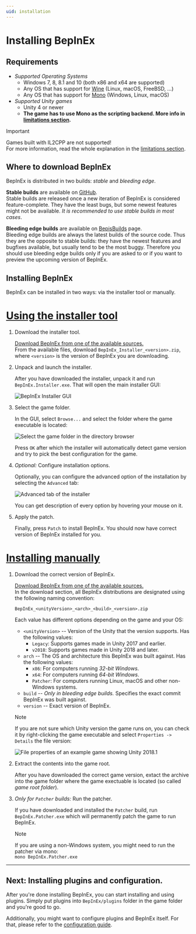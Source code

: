 ```yaml
---
uid: installation
---
```


# Installing BepInEx

## Requirements

* *Supported Operating Systems*
    - Windows 7, 8, 8.1 and 10 (both x86 and x64 are supported)
    - Any OS that has support for [Wine](https://www.winehq.org/) (Linux, macOS, FreeBSD, ...)
    - Any OS that has support for [Mono](https://www.mono-project.com/) (Windows, Linux, macOS)
* *Supported Unity games*
    - Unity 4 or newer
    - **The game has to use Mono as the scripting backend. More info in [limitations section](<xref:limitations>).**

> [!IMPORTANT]
> Games built with IL2CPP are not supported!  
> For more information, read the whole explanation in the [limitations section](<xref:limitations>).

## Where to download BepInEx

BepInEx is distributed in two builds: *stable* and *bleeding edge*.

**Stable builds** are available on [GitHub](https://github.com/BepInEx/BepInEx/releases).  
Stable builds are released once a new iteration of BepInEx is considered feature-complete. They have the least bugs, but some newest features might not be available. *It is recommended to use stable builds in most cases*.

**Bleeding edge builds** are available on [BepisBuilds](http://bepisbuilds.dyn.mk/bepinex_be) page.  
Bleeding edge builds are always the latest builds of the source code. Thus they are the opposite to stable builds: they have the newest features and bugfixes available, but usually tend to be the most buggy. Therefore you should use bleeding edge builds only if you are asked to or if you want to preview the upcoming version of BepInEx.


## Installing BepInEx

BepInEx can be installed in two ways: via the installer tool or manually.

# [Using the installer tool](#tab/tabid-1)

1. Download the installer tool.

    [Download BepInEx from one of the available sources.](#where-to-download-bepinex)  
    From the available files, download `BepInEx_Installer_<version>.zip`, where `<version>` is the version of BepInEx you are downloading.

2. Unpack and launch the installer.

    After you have downloaded the installer, unpack it and run `BepInEx.Installer.exe`. That will open the main installer GUI:

    ![BepInEx Installer GUI](images/installer_1.png)

3. Select the game folder.

    In the GUI, select `Browse...` and select the folder where the game executable is located:

    ![Select the game folder in the directory browser](images/installer_2.png)

    Press `OK` after which the installer will automatically detect game version and try to pick the best configuration for the game.

4. *Optional:* Configure installation options.

    Optionally, you can configure the advanced option of the installation by selecting the `Advanced` tab:

    ![Advanced tab of the installer](images/installer_3.png)

    You can get description of every option by hovering your mouse on it.

5. Apply the patch.

    Finally, press `Patch` to install BepInEx. You should now have correct version of BepInEx installed for you.  

# [Installing manually](#tab/tabid-2)

1. Download the correct version of BepInEx.

    [Download BepInEx from one of the available sources.](#where-to-download-bepinex)  
    In the download section, all BepInEx distributions are designated using the following naming convention:  
    
    `BepInEx_<unityVersion>_<arch>_<build>_<version>.zip`

    Each value has different options depending on the game and your OS:

    * `<unityVersion>` -- Version of the Unity that the version supports. Has the following values:
        - `Legacy`: Supports games made in Unity 2017 and earlier.
        - `v2018`: Supports games made in Unity 2018 and later.
    * `arch` -- The OS and architecture this BepInEx was built against. Has the following values:
        - `x86`: For computers running *32-bit Windows*.
        - `x64`: For computers running *64-bit Windows*.
        - `Patcher`: For computers running Linux, macOS and other non-Windows systems.
    * `build` -- *Only in bleeding edge builds.* Specifies the exact commit BepInEx was built against.
    * `version` -- Exact version of BepInEx.


    > [!NOTE]  
    > If you are not sure which Unity version the game runs on, you can check it by right-clicking the game executable and select `Properties -> Details` the file version:  
    >
    > ![File properties of an example game showing Unity 2018.1](images/manual_install_1.png)

2. Extract the contents into the game root.

    After you have downloaded the correct game version, extact the archive into the game folder where the game exectuable is located (so called *game root folder*).

3. *Only for `Patcher` builds:* Run the patcher.

    If you have downloaded and installed the `Patcher` build, run `BepInEx.Patcher.exe` which will permanently patch the game to run BepInEx.

    > [!NOTE]  
    > If you are using a non-Windows system, you might need to run the patcher via mono:  
    > `mono BepInEx.Patcher.exe`

***

## Next: Installing plugins and configuration.

After you're done installing BepInEx, you can start installing and using plugins. Simply put plugins into `BepInEx/plugins` folder in the game folder and you're good to go.

Additionally, you might want to configure plugins and BepInEx itself. For that, please refer to the [configuration guide](<xref:configuration>).